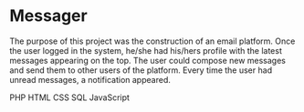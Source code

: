 # Messager
The purpose of this project was the construction of an email platform. Once the user logged in the system, he/she had his/hers profile with the latest messages appearing on the top. The user could compose new messages and send them to other users of the platform. Every time the user had unread messages, a notification appeared.

PHP
HTML
CSS
SQL
JavaScript
